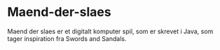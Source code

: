 # Maend-der-slaes
Maend der slaes er et digitalt komputer spil, som er skrevet i Java, som tager inspiration fra Swords and Sandals.
